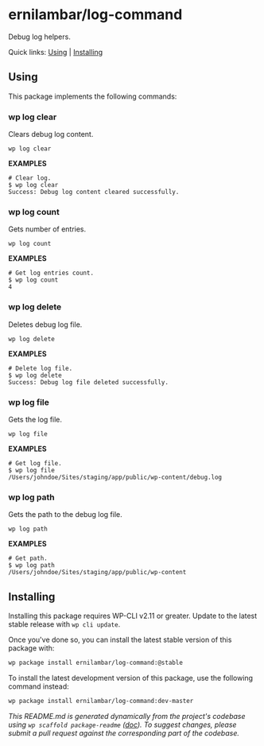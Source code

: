 ernilambar/log-command
======================

Debug log helpers.



Quick links: [Using](#using) | [Installing](#installing)

## Using

This package implements the following commands:

### wp log clear

Clears debug log content.

~~~
wp log clear 
~~~

**EXAMPLES**

    # Clear log.
    $ wp log clear
    Success: Debug log content cleared successfully.



### wp log count

Gets number of entries.

~~~
wp log count 
~~~

**EXAMPLES**

    # Get log entries count.
    $ wp log count
    4



### wp log delete

Deletes debug log file.

~~~
wp log delete 
~~~

**EXAMPLES**

    # Delete log file.
    $ wp log delete
    Success: Debug log file deleted successfully.



### wp log file

Gets the log file.

~~~
wp log file 
~~~

**EXAMPLES**

    # Get log file.
    $ wp log file
    /Users/johndoe/Sites/staging/app/public/wp-content/debug.log



### wp log path

Gets the path to the debug log file.

~~~
wp log path 
~~~

**EXAMPLES**

    # Get path.
    $ wp log path
    /Users/johndoe/Sites/staging/app/public/wp-content

## Installing

Installing this package requires WP-CLI v2.11 or greater. Update to the latest stable release with `wp cli update`.

Once you've done so, you can install the latest stable version of this package with:

```bash
wp package install ernilambar/log-command:@stable
```

To install the latest development version of this package, use the following command instead:

```bash
wp package install ernilambar/log-command:dev-master
```


*This README.md is generated dynamically from the project's codebase using `wp scaffold package-readme` ([doc](https://github.com/wp-cli/scaffold-package-command#wp-scaffold-package-readme)). To suggest changes, please submit a pull request against the corresponding part of the codebase.*
